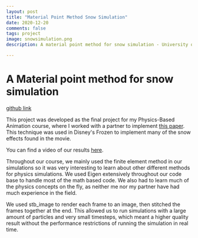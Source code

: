 ```yaml
---
layout: post
title: "Material Point Method Snow Simulation"
date: 2020-12-20
comments: false
tags: project
image: snowsimulation.png
description: A material point method for snow simulation - University of California Los Angeles, Walt Disney Animation Studios

---
```


# A Material point method for snow simulation

[github link](https://github.com/ianw3214/MPM-snow-simulation)

This project was developed as the final project for my Physics-Based Animation course, where I worked with a partner to implement [this paper](https://www.math.ucla.edu/~jteran/papers/SSCTS13.pdf). This technique was used in Disney's Frozen to implement many of the snow effects found in the movie.

You can find a video of our results [here](https://www.youtube.com/watch?v=ZQy6bHo0ImQ&ab_channel=IanWang).

Throughout our course, we mainly used the finite element method in our simulations so it was very interesting to learn about other different methods for physics simulations. We used Eigen extensively throughout our code base to handle most of the math based code. We also had to learn much of the physics concepts on the fly, as neither me nor my partner have had much experience in the field.

We used stb_image to render each frame to an image, then stitched the frames together at the end. This allowed us to run simulations with a large amount of particles and very small timesteps, which meant a higher quality result without the performance restrictions of running the simulation in real time.
